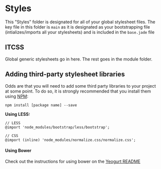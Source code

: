 # Styles

This "Styles" folder is designated for all of your global stylesheet files.
The key file in this folder is `main` as it is designated as your bootstrapping file (intializes/imports all your stylesheets) and is included in the `base.jade` file

## ITCSS

Global generic stylesheets go in here. The rest goes in the module folder.

## Adding third-party stylesheet libraries
Odds are that you will need to add some third party libraries to your project at some point. 
To do so, it is strongly recommended that you install them using [NPM](http://npmjs.com/):

```
npm install [package name] --save
```

**Using LESS:**

```less
// LESS
@import 'node_modules/bootstrap/less/bootstrap';

// CSS
@import (inline) 'node_modules/normalize.css/normalize.css';
```

#### Using Bower

Check out the instructions for using bower on the [Yeogurt README](https://github.com/larsonjj/generator-yeogurt#using-bower)
